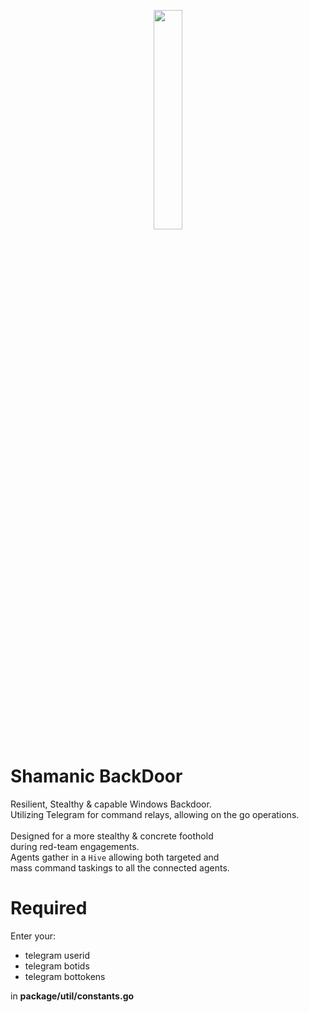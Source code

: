 <p align="center">
	<img align="center" style="height: 30%;width:30%;" src="https://github.com/whiterabb17/Shamanic/blob/main/resources/Shaman.png">
</p>

# Shamanic BackDoor
Resilient, Stealthy & capable Windows Backdoor.<br>
Utilizing Telegram for command relays, allowing on the go operations.<br><br>
Designed for a more stealthy & concrete foothold<br>
during red-team engagements.<br>
Agents gather in a `Hive` allowing both targeted and <br>
mass command taskings to all the connected agents.

# Required
Enter your:
- telegram userid 
- telegram botids 
- telegram bottokens

in <b>package/util/constants.go</b>
